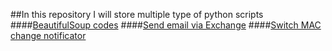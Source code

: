 ##In this repository I will store multiple type of python scripts
####[BeautifulSoup codes](https://github.com/jamalshahverdiev/python-general-codes/tree/master/beautycodes)
####[Send email via Exchange](https://github.com/jamalshahverdiev/python-general-codes/tree/master/mailviaexchange)
####[Switch MAC change notificator](https://github.com/jamalshahverdiev/python-general-codes/tree/master/switch-notificator)
